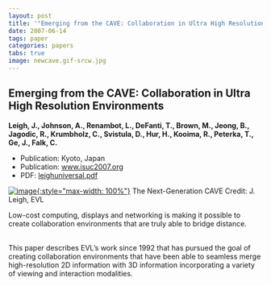 ```yaml
---
layout: post
title: '"Emerging from the CAVE: Collaboration in Ultra High Resolution Environments"'
date: 2007-06-14
tags: paper
categories: papers
tabs: true
image: newcave.gif-srcw.jpg
---
```


## Emerging from the CAVE: Collaboration in Ultra High Resolution Environments
**Leigh, J., Johnson, A., Renambot, L., DeFanti, T., Brown, M., Jeong, B., Jagodic, R., Krumbholz, C., Svistula, D., Hur, H., Kooima, R., Peterka, T., Ge, J., Falk, C.**
- Publication: Kyoto, Japan
- Publication: www.isuc2007.org
- PDF: [leighuniversal.pdf](/documents/leighuniversal.pdf)


[![image](https://www.evl.uic.edu/output/originals/newcave.gif-srcw.jpg){:style="max-width: 100%"}](https://www.evl.uic.edu/output/originals/newcave.gif-srcw.jpg)
The Next-Generation CAVE
Credit: J. Leigh, EVL

Low-cost computing, displays and networking is making it possible to create collaboration environments that are truly able to bridge distance.<br><br>

This paper describes EVL&rsquo;s work since 1992 that has pursued the goal of creating collaboration environments that have been able to seamless merge high-resolution 2D information with 3D information incorporating a variety of viewing and interaction modalities.
